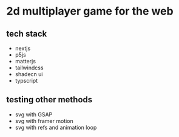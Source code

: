 # 2d multiplayer game for the web

## tech stack

-   nextjs
-   p5js
-   matterjs
-   tailwindcss
-   shadecn ui
-   typscript

## testing other methods

-   svg with GSAP
-   svg with framer motion
-   svg with refs and animation loop
